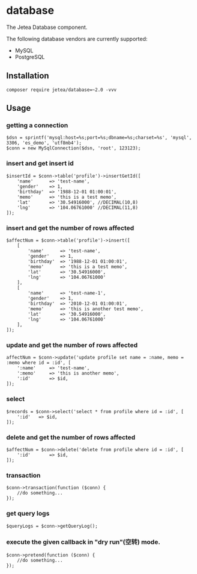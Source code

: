 # database
The Jetea Database component. 

The following database vendors are currently supported:

- MySQL
- PostgreSQL

## Installation

```
composer require jetea/database=~2.0 -vvv
```

## Usage

### getting a connection

```
$dsn = sprintf('mysql:host=%s;port=%s;dbname=%s;charset=%s', 'mysql', 3306, 'es_demo', 'utf8mb4');
$conn = new MySqlConnection($dsn, 'root', 123123);
```

### insert and get insert id

```
$insertId = $conn->table('profile')->insertGetId([
    'name'      => 'test-name',
    'gender'    => 1,
    'birthday'  => '1988-12-01 01:00:01',
    'memo'      => 'this is a test memo',
    'lat'       => '30.54916000', //DECIMAL(10,8)
    'lng'       => '104.06761000' //DECIMAL(11,8)
]);
```

### insert and get the number of rows affected

```
$affectNum = $conn->table('profile')->insert([
    [
        'name'      => 'test-name',
        'gender'    => 1,
        'birthday'  => '1988-12-01 01:00:01',
        'memo'      => 'this is a test memo',
        'lat'       => '30.54916000',
        'lng'       => '104.06761000'
    ],
    [
        'name'      => 'test-name-1',
        'gender'    => 1,
        'birthday'  => '2010-12-01 01:00:01',
        'memo'      => 'this is another test memo',
        'lat'       => '30.54916000',
        'lng'       => '104.06761000'
    ],
]);
```

### update and get the number of rows affected

```
affectNum = $conn->update('update profile set name = :name, memo = :memo where id = :id', [
    ':name'     => 'test-name',
    ':memo'     => 'this is another memo',
    ':id'       => $id,
]);
```

### select

```
$records = $conn->select('select * from profile where id = :id', [
    ':id'   => $id,
]);
```

### delete and get the number of rows affected

```
$affectNum = $conn->delete('delete from profile where id = :id', [
    ':id'       => $id,
]);
```

### transaction
```
$conn->transaction(function ($conn) {
    //do something...
});
```

### get query logs

```
$queryLogs = $conn->getQueryLog();
```

### execute the given callback in "dry run"(空转) mode.

```
$conn->pretend(function ($conn) {
    //do something...
});
```

